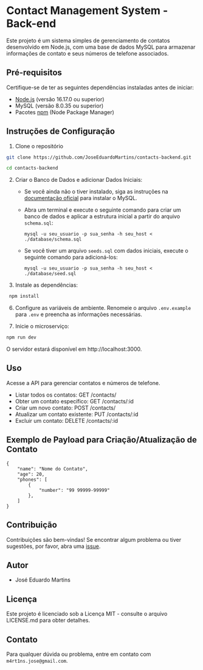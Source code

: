 # Contact Management System - Back-end

Este projeto é um sistema simples de gerenciamento de contatos desenvolvido em Node.js, com uma base de dados MySQL para armazenar informações de contato e seus números de telefone associados.

## Pré-requisitos

Certifique-se de ter as seguintes dependências instaladas antes de iniciar:

-   [Node.js](https://nodejs.org/) (versão 16.17.0 ou superior)
-   MySQL (versão 8.0.35 ou superior)
-   Pacotes [npm](https://www.npmjs.com/) (Node Package Manager)

## Instruções de Configuração

1. Clone o repositório

```bash
git clone https://github.com/JoseEduardoMartins/contacts-backend.git

cd contacts-backend
```

2. Criar o Banco de Dados e adicionar Dados Iniciais:

    - Se você ainda não o tiver instalado, siga as instruções na [documentação oficial](https://www.mysql.com/downloads/) para instalar o MySQL.

    - Abra um terminal e execute o seguinte comando para criar um banco de dados e aplicar a estrutura inicial a partir do arquivo `schema.sql`:

        ```
        mysql -u seu_usuario -p sua_senha -h seu_host < ./database/schema.sql

        ```

    - Se você tiver um arquivo `seeds.sql` com dados iniciais, execute o seguinte comando para adicioná-los:
        ```
        mysql -u seu_usuario -p sua_senha -h seu_host < ./database/seed.sql
        ```

3. Instale as dependências:

```bash
 npm install
```

6. Configure as variáveis de ambiente. Renomeie o arquivo `.env.example` para `.env` e preencha as informações necessárias.

7. Inicie o microserviço:

```bash
npm run dev
```

O servidor estará disponível em http://localhost:3000.

## Uso

Acesse a API para gerenciar contatos e números de telefone.

-   Listar todos os contatos: GET /contacts/
-   Obter um contato específico: GET /contacts/:id
-   Criar um novo contato: POST /contacts/
-   Atualizar um contato existente: PUT /contacts/:id
-   Excluir um contato: DELETE /contacts/:id

## Exemplo de Payload para Criação/Atualização de Contato

```script
{
    "name": "Nome do Contato",
    "age": 20,
    "phones": [
        {
            "number": "99 99999-99999"
        },
    ]
}
```

## Contribuição

Contribuições são bem-vindas! Se encontrar algum problema ou tiver sugestões, por favor, abra uma [issue](https://github.com/JoseEduardoMartins/contacts-backend/issues/new).

## Autor

-   José Eduardo Martins

## Licença

Este projeto é licenciado sob a Licença MIT - consulte o arquivo LICENSE.md para obter detalhes.

## Contato

Para qualquer dúvida ou problema, entre em contato com `m4rt1ns.jose@gmail.com`.
